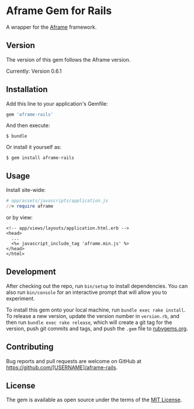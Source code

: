 # Aframe Gem for Rails

A wrapper for the [Aframe](https://aframe.io/ "Aframe") framework.

## Version

The version of this gem follows the Aframe version.

Currently: Version 0.6.1

## Installation

Add this line to your application's Gemfile:

```ruby
gem 'aframe-rails'
```

And then execute:

    $ bundle

Or install it yourself as:

    $ gem install aframe-rails

## Usage

Install site-wide:
```ruby
# app/assets/javascripts/application.js
//= require aframe
```

or by view:
```erb
<!-- app/views/layouts/application.html.erb -->
<head>
  ...
  <%= javascript_include_tag 'aframe.min.js' %>
</head>
</html>
```

## Development

After checking out the repo, run `bin/setup` to install dependencies. You can also run `bin/console` for an interactive prompt that will allow you to experiment.

To install this gem onto your local machine, run `bundle exec rake install`. To release a new version, update the version number in `version.rb`, and then run `bundle exec rake release`, which will create a git tag for the version, push git commits and tags, and push the `.gem` file to [rubygems.org](https://rubygems.org).

## Contributing

Bug reports and pull requests are welcome on GitHub at https://github.com/[USERNAME]/aframe-rails.

## License

The gem is available as open source under the terms of the [MIT License](http://opensource.org/licenses/MIT).
